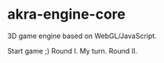 akra-engine-core
================

3D game engine based on WebGL/JavaScript.

Start game ;)
Round I.
My turn.
Round II.